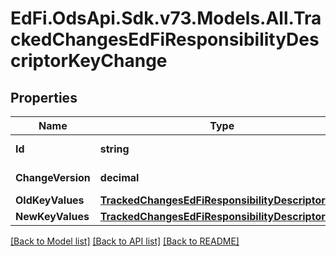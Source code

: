 # EdFi.OdsApi.Sdk.v73.Models.All.TrackedChangesEdFiResponsibilityDescriptorKeyChange

## Properties

Name | Type | Description | Notes
------------ | ------------- | ------------- | -------------
**Id** | **string** | Resource identifier | [optional] 
**ChangeVersion** | **decimal** | Change version | [optional] 
**OldKeyValues** | [**TrackedChangesEdFiResponsibilityDescriptorKey**](TrackedChangesEdFiResponsibilityDescriptorKey.md) |  | [optional] 
**NewKeyValues** | [**TrackedChangesEdFiResponsibilityDescriptorKey**](TrackedChangesEdFiResponsibilityDescriptorKey.md) |  | [optional] 

[[Back to Model list]](../../README.md#documentation-for-models) [[Back to API list]](../../README.md#documentation-for-api-endpoints) [[Back to README]](../../README.md)

